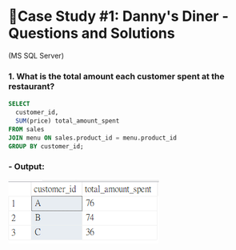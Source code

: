 # 🥢Case Study #1: Danny's Diner - Questions and Solutions
(MS SQL Server)

### 1.	What is the total amount each customer spent at the restaurant?
```sql
SELECT
  customer_id,
  SUM(price) total_amount_spent
FROM sales
JOIN menu ON sales.product_id = menu.product_id
GROUP BY customer_id;
```
 ### - Output:
<img src="images/c1_q1.png">
